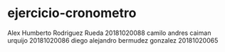# ejercicio-cronometro
Alex Humberto Rodriguez Rueda 20181020088 
camilo andres caiman urquijo 20181020086
diego alejandro bermudez gonzalez 20181020065
